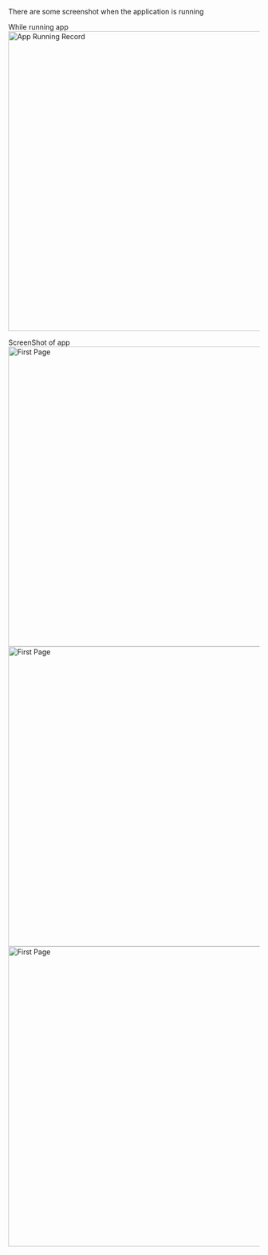 There are some screenshot when the application is running

While running app
<img src="ScreenShot/App Running Record.gif" alt="App Running Record" width="600">

ScreenShot of app
<img src="ScreenShot/First Page.png" alt="First Page" width="600">
<img src="ScreenShot/Second Page.png" alt="First Page" width="600">
<img src="ScreenShot/Third Page.png" alt="First Page" width="600">

